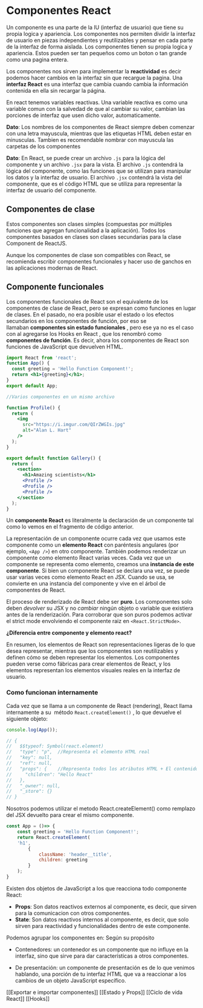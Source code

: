 # Componentes React

Un componente es una parte de la IU (interfaz de usuario) que tiene su propia logica y apariencia. Los componentes nos permiten dividir la interfaz de usuario en piezas independientes y reutilizables y pensar en cada parte de la interfaz de forma aislada. Los componentes tienen su propia logica y apariencia. Estos pueden ser tan pequeños como un boton o tan grande como una pagina entera.

Los componentes nos sirven para implementar la **reactividad** es decir podemos hacer cambios en la interfaz sin que recargue la pagina.  Una **interfaz React** es una interfaz que cambia cuando cambia la información contenida en ella sin recargar la página.

En react tenemos variables reactivas. Una variable reactiva es como una variable comun con la salvedad de que al cambiar su valor, cambian las porciones de interfaz que usen dicho valor, automaticamente.

**Dato**: Los nombres de los componentes de React siempre deben comenzar con una letra mayuscula, mientras que las etiquetas HTML deben estar en minusculas. Tambien es recomendable nombrar con mayuscula las carpetas de los componentes

**Dato**: En React, se puede crear un archivo `.js` para la lógica del componente y un archivo `.jsx` para la vista. El archivo `.js` contendrá la lógica del componente, como las funciones que se utilizan para manipular los datos y la interfaz de usuario. El archivo `.jsx` contendrá la vista del componente, que es el código HTML que se utiliza para representar la interfaz de usuario del componente.
## Componentes de clase

Estos componentes son clases simples (compuestas por múltiples funciones que agregan funcionalidad a la aplicación). Todos los componentes basados ​​en clases son clases secundarias para la clase Component de ReactJS.

Aunque los componentes de clase son compatibles con React, se recomienda escribir componentes funcionales y hacer uso de ganchos en las aplicaciones modernas de React.

## Componente funcionales

Los componentes funcionales de React son el equivalente de los componentes de clase de React, pero se expresan como funciones en lugar de clases. En el pasado, no era posible usar el estado o los efectos secundarios en los componentes de función, por eso se llamaban **componentes sin estado funcionales** , pero ese ya no es el caso con al agregarse los Hooks en React , que los renombró como **componentes de función**. Es decir, ahora los componentes de React son funciones de JavaScript que devuelven HTML.

```jsx
import React from 'react';
function App() {
  const greeting = 'Hello Function Component!';
  return <h1>{greeting}</h1>;
}
export default App;

//Varios componentes en un mismo archivo

function Profile() {
  return (
    <img
      src="https://i.imgur.com/QIrZWGIs.jpg"
      alt="Alan L. Hart"
    />
  );
}

export default function Gallery() {
  return (
    <section>
      <h1>Amazing scientists</h1>
      <Profile />
      <Profile />
      <Profile />
    </section>
  );
}
```

Un **componente React** es literalmente la declaración de un componente tal como lo vemos en el fragmento de código anterior.

La representación de un componente ocurre cada vez que usamos este componente como un **elemento React** con paréntesis angulares (por ejemplo, `<App />`) en otro componente. También podemos renderizar un componente como elemento React varias veces. Cada vez que un componente se representa como elemento, creamos una **instancia de este componente**. Si bien un componente React se declara una vez, se puede usar varias veces como elemento React en JSX. Cuando se usa, se convierte en una instancia del componente y vive en el árbol de componentes de React.

El proceso de renderizado de React debe ser **puro**. Los componentes solo deben _devolver_ su JSX y no _cambiar_ ningún objeto o variable que existiera antes de la renderización. Para corroborar que son puros podemos activar el strict mode envolviendo el componente raiz en `<React.StrictMode>`.

**¿Diferencia entre componente y elemento react?**

En resumen, los elementos de React son representaciones ligeras de lo que desea representar, mientras que los componentes son reutilizables y definen cómo se deben representar los elementos. Los componentes pueden verse como fábricas para crear elementos de React, y los elementos representan los elementos visuales reales en la interfaz de usuario.

### Como funcionan internamente

Cada vez que se llama a un componente de React (rendering), React llama internamente a su  método `React.createElement()` , lo que devuelve el siguiente objeto:

```jsx
console.log(App());

// {
//   $$typeof: Symbol(react.element)
//   "type": "p",  //Representa el elemento HTML real
//   "key": null,
//   "ref": null,
//   "props": {    //Representa todos los atributos HTML + El contenido interno en children debido a que  React trata `children`como un pseudo atributo HTML.
//     "children": "Hello React"
//   },
//   "_owner": null,
//   "_store": {}
// }
```

Nosotros podemos utilizar el metodo React.createElement() como remplazo del JSX devuelto para crear el mismo componente.

```jsx
const App = ()=> {
	const greeting = 'Hello Function Component!';
	return React.createElement(
	'h1',
		{
			className: 'header__title',
			children: greeting
		}
	);
}
```

Existen dos objetos de JavaScript a los que reacciona todo componente React:

* **Props**: Son datos reactivos externos al componente, es decir, que sirven para la comunicacion con otros componentes.
* **State**: Son datos reactivos internos al componente, es decir, que solo sirven para reactividad y funcionalidades dentro de este componente.

Podemos agrupar los componentes en: Según su propósito 

* Contenedores: un contenedor es un componente que no influye en la interfaz, sino que sirve para dar características a otros componentes. 

* De presentación: un componente de presentación es de lo que venimos hablando, una porción de tu interfaz HTML que va a reaccionar a los cambios de un objeto JavaScript específico.

[[Exportar e importar componentes]]
[[Estado y Props]]
[[Ciclo de vida React]]
[[Hooks]]